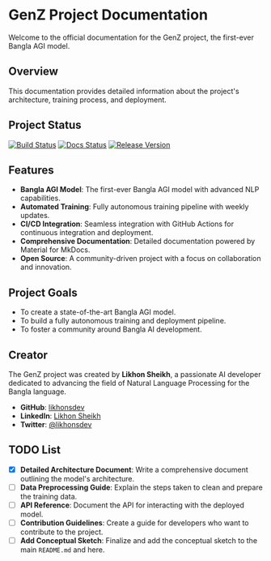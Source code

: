 # GenZ Project Documentation

Welcome to the official documentation for the GenZ project, the first-ever Bangla AGI model.

## Overview

This documentation provides detailed information about the project's architecture, training process, and deployment.

## Project Status

[![Build Status](https://github.com/likhonsdev/GenZ/actions/workflows/main.yml/badge.svg)](https://github.com/likhonsdev/GenZ/actions/workflows/main.yml)
[![Docs Status](https://github.com/likhonsdev/GenZ/actions/workflows/docs.yml/badge.svg)](https://github.com/likhonsdev/GenZ/actions/workflows/docs.yml)
[![Release Version](https://img.shields.io/github/v/release/likhonsdev/GenZ)](https://github.com/likhonsdev/GenZ/releases)

## Features

- **Bangla AGI Model**: The first-ever Bangla AGI model with advanced NLP capabilities.
- **Automated Training**: Fully autonomous training pipeline with weekly updates.
- **CI/CD Integration**: Seamless integration with GitHub Actions for continuous integration and deployment.
- **Comprehensive Documentation**: Detailed documentation powered by Material for MkDocs.
- **Open Source**: A community-driven project with a focus on collaboration and innovation.

## Project Goals

- To create a state-of-the-art Bangla AGI model.
- To build a fully autonomous training and deployment pipeline.
- To foster a community around Bangla AI development.

## Creator

The GenZ project was created by **Likhon Sheikh**, a passionate AI developer dedicated to advancing the field of Natural Language Processing for the Bangla language.

- **GitHub**: [likhonsdev](https://github.com/likhonsdev)
- **LinkedIn**: [Likhon Sheikh](https://www.linkedin.com/in/likhon-sheikh/)
- **Twitter**: [@likhonsdev](https://twitter.com/likhonsdev)

## TODO List

- [x] **Detailed Architecture Document**: Write a comprehensive document outlining the model's architecture.
- [ ] **Data Preprocessing Guide**: Explain the steps taken to clean and prepare the training data.
- [ ] **API Reference**: Document the API for interacting with the deployed model.
- [ ] **Contribution Guidelines**: Create a guide for developers who want to contribute to the project.
- [ ] **Add Conceptual Sketch**: Finalize and add the conceptual sketch to the main `README.md` and here.
